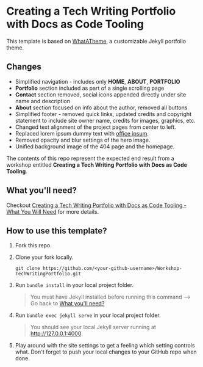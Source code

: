 # Creating a Tech Writing Portfolio with Docs as Code Tooling

This template is based on [WhatATheme](https://github.com/thedevslot/WhatATheme), a customizable Jekyll portfolio theme. 

## Changes

- Simplified navigation - includes only **HOME**, **ABOUT**, **PORTFOLIO**
- **Portfolio** section included as part of a single scrolling page
- **Contact** section removed, social icons appended directly under site name and description
- **About** section focused on info about the author, removed all buttons
- Simplified footer - removed quick links, updated credits and copyright statement to include site owner name, credits for images, graphics, etc.
- Changed text alignment of the project pages from center to left.
- Replaced lorem ipsum dummy text with [office ipsum](http://officeipsum.com/index.php).
- Removed opacity and blur settings of the hero image.
- Unified background image of the 404 page and the homepage.

The contents of this repo represent the expected end result from a workshop entitled **Creating a Tech Writing Portfolio with Docs as Code Tooling**. 


## What you'll need?

Checkout [Creating a Tech Writing Portfolio with Docs as Code Tooling - What You Will Need](https://slavipande.github.io/Workshop-TechWritingPortfolio/blog/what-you-will-need) for more details.


## How to use this template?

1. Fork this repo.

2. Clone your fork locally.

    `git clone https://github.com/<your-github-username>/Workshop-TechWritingPortfolio.git`

3. Run `bundle install` in your local project folder. 

    > You must have Jekyll installed before running this command --> Go back to [What you'll need?](https://github.com/slavipande/Workshop-TechWritingPortfolio#what-youll-need)

4. Run `bundle exec jekyll serve` in your local project folder. 

    > You should see your local Jekyll server running at http://127.0.0.1:4000.

5. Play around with the site settings to get a feeling which setting controls what. Don't forget to push your local changes to your GitHub repo when done.

